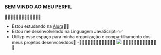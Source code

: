 ### BEM VINDO AO MEU PERFIL
🐊🐊🐊🐊🐊🐊🐊🐊🐊🐊🐊🐊🐊
- Estou estudando na [Alura](https://www.alura.com.br)📗🌿
- Estou me desenvolvelndo na Linguagem JavaScript✅✅
- Utilizp esse espaço para minha organização e compartilhamento dos meus projetos desenvolviddos🫃
-🐊🐊🐊🐊🐊🐊🐊🐊🐊🐊🐊🐊🐊
![](https://tenor.com/pt-BR/view/kenny-south-park-gmod-dance-gif-27359158)
🐊🐊🐊🐊🐊🐊🐊🐊🐊🐊🐊🐊🐊
